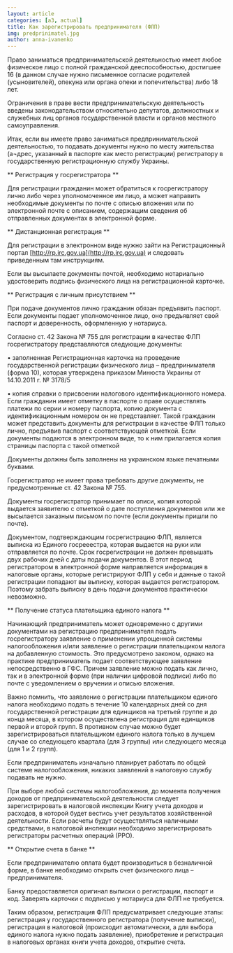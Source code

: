 ```yaml
---
layout: article
categories: [a3, actual]
title: Как зарегистрировать предпринимателя (ФЛП)
img: predprinimatel.jpg
author: anna-ivanenko
---
```


Право заниматься предпринимательской деятельностью имеет любое физическое лицо с полной гражданской дееспособностью, достигшее 16 (в данном случае нужно письменное согласие родителей (усыновителей), опекуна или органа опеки и попечительства) либо 18 лет. 

Ограничения в праве вести предпринимательскую деятельность введены законодательством относительно депутатов, должностных и служебных лиц органов государственной власти и органов местного самоуправления. 

Итак, если вы имеете право заниматься предпринимательской деятельностью, то подавать документы нужно по месту жительства (а¬дрес, указанный в паспорте как место регистрации) регистратору в государственную регистрационную службу Украины. 

** Регистрация у госрегистратора **

Для регистрации гражданин может обратиться к госрегистратору лично либо через уполномоченное им лицо, а может направить необходимые документы по почте с описью вложения или по электронной почте с описанием, содержащим сведения об отправленных документах в электронной форме.

** Дистанционная регистрация **

Для регистрации в электронном виде нужно зайти на Регистрационный портал [http://rp.irc.gov.ua](http://rp.irc.gov.ua) и следовать приведенным там инструкциям. 

Если вы высылаете документы почтой, необходимо нотариально удостоверить подпись физического лица на регистрационной карточке. 

** Регистрация с личным присутствием **

При подаче документов лично гражданин обязан предъявить паспорт. Если документы подает уполномоченное лицо, оно предъявляет свой паспорт и доверенность, оформленную у нотариуса. 

Согласно ст. 42 Закона № 755 для регистрации в качестве ФЛП госрегистратору представляются следующие документы:

•	заполненная Регистрационная карточка на проведение государственной регистрации физического лица – предпринимателя (форма 10), которая утверждена приказом Минюста Украины от 14.10.2011 г. № 3178/5

•	копия справки о присвоении налогового идентификационного номера. Если гражданин имеет отметку в паспорте о праве осуществлять платежи по серии и номеру паспорта, копию документа с идентификационным номером он не представляет. Такой гражданин может представить документы для регистрации в качестве ФЛП только лично, предъявив паспорт с соответствующей отметкой. Если документы подаются в электронном виде, то к ним прилагается копия страницы паспорта с такой отметкой

Документы должны быть заполнены на украинском языке печатными буквами.

Госрегистратор не имеет права требовать другие документы, не предусмотренные ст. 42 Закона № 755.

Документы госрегистратор принимает по описи, копия которой выдается заявителю с отметкой о дате поступления документов или же высылается заказным письмом по почте (если документы пришли по почте).


Документом, подтверждающим госрегистрацию ФЛП, является выписка из Единого госрееестра, которая выдается на руки или отправляется по почте. Срок госрегистрации не должен превышать  двух рабочих дней с даты подачи документов. В этот период регистратором в электронной форме направляется информация в налоговые органы, которые регистрируют ФЛП у себя и данные о такой регистрации попадают вы выписку, которая выдается регистратором. Поэтому забрать выписку в день подачи документов практически невозможно.

** Получение статуса плательщика единого налога **

Начинающий предприниматель может одновременно с другими документами на регистрацию предпринимателя подать госрегистратору заявление о применении упрощенной системы налогообложения и/или заявление о регистрации плательщиком налога на добавленную стоимость. Это предусмотрено законом, однако на практике предприниматель подает соответствующее заявление непосредственно в ГФС. Причем заявление можно подать как лично, так и в электронной форме (при наличии цифровой подписи) либо по почте с уведомлением о вручении и описью вложения.

Важно помнить, что заявление о регистрации плательщиком единого налога необходимо подать в течение 10 календарных дней со дня государственной регистрации для единщиков на третьей группе и до конца месяца, в котором осуществлена регистрация для единщиков первой и второй групп. В противном случае можно будет зарегистрироваться плательщиком единого налога только в лучшем случае со следующего квартала (для 3 группы) или следующего месяца (для 1 и 2 групп).

Если предприниматель изначально планирует работать по общей системе налогообложения, никаких заявлений в налоговую службу подавать не нужно. 

При выборе любой системы налогообложения, до момента получения доходов от предпринимательской деятельности следует зарегистрировать в налоговой инспекции Книгу учета доходов и расходов, в которой будет вестись учет результатов хозяйственной деятельности. Если расчеты будут осуществляться наличными средствами, в налоговой инспекции необходимо зарегистрировать регистраторы расчетных операций (РРО).

** Открытие счета в банке **

Если предпринимателю оплата будет производиться в безналичной форме, в банке необходимо открыть счет физического лица – предпринимателя.

Банку предоставляется оригинал выписки о регистрации, паспорт и код. Заверять карточки с подписью у нотариуса для ФЛП не требуется. 

Таким образом, регистрация ФЛП предусматривает следующие этапы: регистрация у государственного регистратора (получение выписки), регистрация в налоговой (происходит автоматически, а для выбора единого налога нужно подать заявление), приобретение и регистрация в налоговых органах книги учета доходов, открытие счета. 

